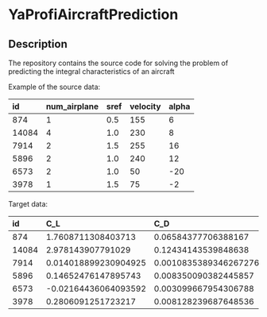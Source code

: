 # YaProfiAircraftPrediction

## Description 
The repository contains the source code for solving the problem of predicting the integral characteristics of an aircraft

Example of the source data:

|id| num_airplane| sref| velocity|alpha|
|:----|:----|:----|:----|:----|
|874|1|0.5|155|6|
|14084|4|1.0|230|8|
|7914|2|1.5|255|16|
|5896|2|1.0|240|12|
|6573|2|1.0|50|-20|
|3978|1|1.5|75|-2|

Target data:

|id| C_L| C_D|
|:----|:----|:----|
|874|1.7608711308403713|0.06584377706388167|
|14084|2.978143907791029|0.12434143539848638|
|7914|0.014018899230904925|0.0010835389346267276|
|5896|0.14652476147895743|0.008350090382445857|
|6573|-0.02164436064093592|0.003099667954306788|
|3978|0.2806091251723217|0.008128239687648536|


